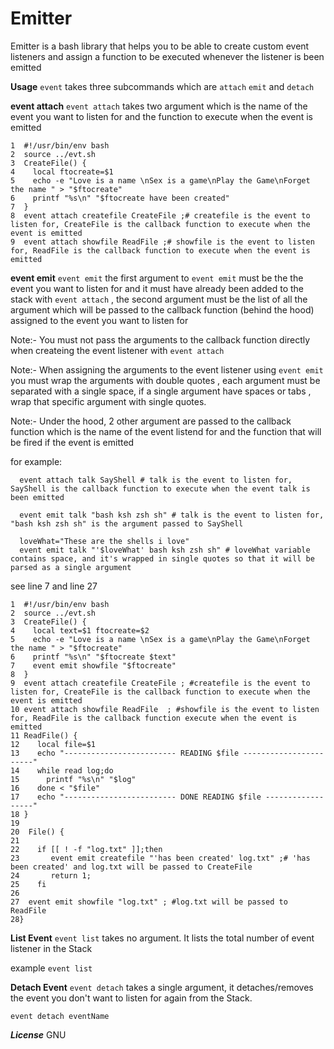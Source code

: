 # Emitter
Emitter is a bash library that helps you to be able to create custom event listeners and assign a function to be executed whenever the listener is been emitted

**Usage**
`event` takes three subcommands which are `attach` `emit` and `detach`

**event attach**
`event attach` takes two argument which is the name of the event you want to listen for and the function to execute when the event is emitted

```
1  #!/usr/bin/env bash
2  source ../evt.sh
3  CreateFile() {
4    local ftocreate=$1
5    echo -e "Love is a name \nSex is a game\nPlay the Game\nForget the name " > "$ftocreate"
6    printf "%s\n" "$ftocreate have been created"
7  }
8  event attach createfile CreateFile ;# createfile is the event to listen for, CreateFile is the callback function to execute when the event is emitted
9  event attach showfile ReadFile ;# showfile is the event to listen for, ReadFile is the callback function to execute when the event is emitted
```


**event emit**
`event emit` the first argument to `event emit` must be the the event you want to listen for and it must have already been added to the stack with `event attach` , the second argument must be the list  of all the argument which will be passed to the callback function (behind the hood) assigned to the event you want to listen for

Note:- You must not pass the arguments to the callback function directly when createing the event listener with `event attach`

Note:- When assigning the arguments to the event listener using `event emit` you must wrap the arguments with double quotes , each argument must be separated with a single space, if a single argument have spaces or tabs , wrap that specific argument with single quotes.

Note:- Under the hood, 2 other argument are passed to the callback function which is the name of the event listend for and the function that will be fired if the event is emitted

for example:

```
  event attach talk SayShell # talk is the event to listen for, SayShell is the callback function to execute when the event talk is been emitted

  event emit talk "bash ksh zsh sh" # talk is the event to listen for, "bash ksh zsh sh" is the argument passed to SayShell
  
  loveWhat="These are the shells i love"
  event emit talk "'$loveWhat' bash ksh zsh sh" # loveWhat variable contains space, and it's wrapped in single quotes so that it will be parsed as a single argument

```


see line 7 and line 27

```
1  #!/usr/bin/env bash
2  source ../evt.sh
3  CreateFile() {
4    local text=$1 ftocreate=$2
5    echo -e "Love is a name \nSex is a game\nPlay the Game\nForget the name " > "$ftocreate"
6    printf "%s\n" "$ftocreate $text"
7    event emit showfile "$ftocreate"
8  }
9  event attach createfile CreateFile ; #createfile is the event to listen for, CreateFile is the callback function to execute when the event is emitted
10 event attach showfile ReadFile  ; #showfile is the event to listen for, ReadFile is the callback function execute when the event is emitted
11 ReadFile() {
12    local file=$1
13    echo "------------------------- READING $file -----------------------"
14    while read log;do
15      printf "%s\n" "$log"
16    done < "$file"
17    echo "------------------------- DONE READING $file ------------------"
18 }
19
20  File() {
21
22    if [[ ! -f "log.txt" ]];then
23    	 event emit createfile "'has been created' log.txt" ;# 'has been created' and log.txt will be passed to CreateFile
24	     return 1;
25    fi
26
27  event emit showfile "log.txt" ; #log.txt will be passed to ReadFile
28}

```

**List Event**
`event list` takes no argument. It lists the total number of event listener in the Stack

example
`event list`

**Detach Event**
`event detach` takes a single argument, it detaches/removes the event you don't want to listen for again from the Stack.

`event detach eventName`


***License***
GNU
